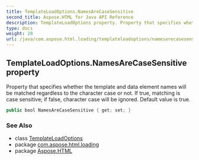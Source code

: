 ```yaml
---
title: TemplateLoadOptions.NamesAreCaseSensitive
second_title: Aspose.HTML for Java API Reference
description: TemplateLoadOptions property. Property that specifies whether the template and data element names will be matched regardless to the character case or not. If true matching is case sensitive if false character case will be ignored. Default value is true
type: docs
weight: 20
url: /java/com.aspose.html.loading/templateloadoptions/namesarecasesensitive/
---
```

## TemplateLoadOptions.NamesAreCaseSensitive property

Property that specifies whether the template and data element names will be matched regardless to the character case or not. If true, matching is case sensitive; if false, character case will be ignored. Default value is true.

```java
public bool NamesAreCaseSensitive { get; set; }
```

### See Also

* class [TemplateLoadOptions](../)
* package [com.aspose.html.loading](../../../com.aspose.html.loading/)
* package [Aspose.HTML](../../../)
